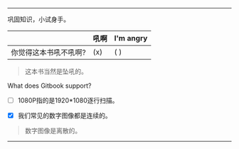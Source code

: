 ---

巩固知识，小试身手。

|                  | 吼啊 | I'm angry |
| ---------------- | ---- | --- |
| 你觉得这本书吼不吼啊? | (x)  | ( ) |

> 这本书当然是坠吼的。

What does Gitbook support?
- [ ] 1080P指的是1920*1080逐行扫描。
- [x] 我们常见的数字图像都是连续的。


> 
> 数字图像是离散的。

---